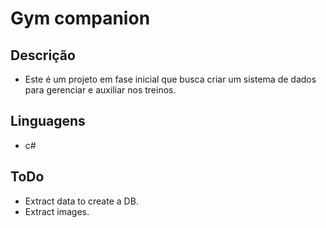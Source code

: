 # Gym companion
## Descrição
- Este é um projeto em fase inicial que busca criar um sistema de dados para gerenciar e auxiliar nos treinos.

## Linguagens
* c# 

## ToDo

* Extract data to create a DB.
* Extract images.